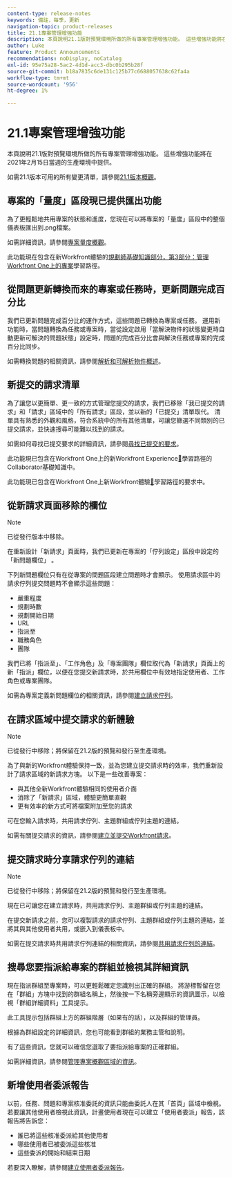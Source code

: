 ```yaml
---
content-type: release-notes
keywords: 備註，每季，更新
navigation-topic: product-releases
title: 21.1專案管理增強功能
description: 本頁說明21.1版對預覽環境所做的所有專案管理增強功能。 這些增強功能將在2021年2月15日當週的生產環境中提供。
author: Luke
feature: Product Announcements
recommendations: noDisplay, noCatalog
exl-id: 95e75a28-5ac2-4d1d-acc3-dbc0b295b28f
source-git-commit: b18a7835c6de131c125b77c6688057638c62fa4a
workflow-type: tm+mt
source-wordcount: '956'
ht-degree: 1%

---
```


# 21.1專案管理增強功能

本頁說明21.1版對預覽環境所做的所有專案管理增強功能。 這些增強功能將在2021年2月15日當週的生產環境中提供。

如需21.1版本可用的所有變更清單，請參閱[21.1版本概觀](../../../product-announcements/product-releases/21.1-release-activity/21-1-release-overview.md)。

## 專案的「量度」區段現已提供匯出功能

為了更輕鬆地共用專案的狀態和進度，您現在可以將專案的「量度」區段中的整個儀表板匯出到.png檔案。

如需詳細資訊，請參閱[專案量度概觀](../../../manage-work/projects/manage-projects/project-metrics.md)。

此功能現在包含在新Workfront體驗的[規劃師基礎知識部分，第3部分：管理Workfront One上的專案](https://experienceleague.adobe.com/en/docs/workfront-learn/tutorials-workfront/home)學習路徑。

## 從問題更新轉換而來的專案或任務時，更新問題完成百分比

我們已更新問題完成百分比的運作方式，這些問題已轉換為專案或任務。 運用新功能時，當問題轉換為任務或專案時，當從設定啟用「當解決物件的狀態變更時自動更新可解決的問題狀態」設定時，問題的完成百分比會與解決任務或專案的完成百分比同步。

如需轉換問題的相關資訊，請參閱[解析和可解析物件概述](../../../manage-work/issues/convert-issues/resolving-and-resolvable-objects.md)。

## 新提交的請求清單

為了讓您以更簡單、更一致的方式管理您提交的請求，我們已移除「我已提交的請求」和「請求」區域中的「所有請求」區段，並以新的「已提交」清單取代。 清單具有熟悉的外觀和風格，符合系統中的所有其他清單，可讓您篩選不同類別的已提交請求，並快速搜尋可能難以找到的請求。

如需如何尋找已提交要求的詳細資訊，請參閱[尋找已提交的要求](../../../manage-work/requests/create-requests/locate-submitted-requests.md)。

此功能現已包含在Workfront One上的新Workfront Experience[&#128279;](https://experienceleague.adobe.com/en/docs/workfront-learn/tutorials-workfront/manage-work/issues-requests/make-a-request)學習路徑的Collaborator基礎知識中。

此功能現已包含在Workfront One上新Workfront體驗[&#128279;](https://experienceleague.adobe.com/en/docs/workfront-learn/tutorials-workfront/manage-work/request-queues/understand-request-queues)學習路徑的要求中。

## 從新請求頁面移除的欄位

>[!NOTE]
>
>已從發行版本中移除。

在重新設計「新請求」頁面時，我們已更新在專案的「佇列設定」區段中設定的「新問題欄位」 。

下列新問題欄位只有在從專案的問題區段建立問題時才會顯示。 使用請求區中的請求佇列提交問題時不會顯示這些問題：

* 嚴重程度
* 規劃時數
* 規劃開始日期
* URL
* 指派至
* 職務角色
* 團隊

我們已將「指派至」、「工作角色」及「專案團隊」欄位取代為「新請求」頁面上的新「指派」欄位，以便在您提交新請求時，於共用欄位中有效地指定使用者、工作角色或專案團隊。

如需為專案定義新問題欄位的相關資訊，請參閱[建立請求佇列](../../../manage-work/requests/create-and-manage-request-queues/create-request-queue.md)。

## 在請求區域中提交請求的新體驗

>[!NOTE]
>
>已從發行中移除；將保留在21.2版的預覽和發行至生產環境。

為了與新的Workfront體驗保持一致，並為您建立提交請求時的效率，我們重新設計了請求區域的新請求方塊。 以下是一些改善專案：

* 與其他全新Workfront體驗相同的使用者介面
* 消除了「新請求」區域，體驗更簡單直觀
* 更有效率的新方式可將檔案附加至您的請求

可在您輸入請求時，共用請求佇列、主題群組或佇列主題的連結。

如需有關提交請求的資訊，請參閱[建立並提交Workfront請求](/help/quicksilver/manage-work/requests/create-requests/create-submit-requests.md)。

## 提交請求時分享請求佇列的連結

>[!NOTE]
>
>已從發行中移除；將保留在21.2版的預覽和發行至生產環境。

現在已可讓您在建立請求時，共用請求佇列、主題群組或佇列主題的連結。

在提交新請求之前，您可以複製請求的請求佇列、主題群組或佇列主題的連結，並將其與其他使用者共用，或嵌入到儀表板中。

如需在提交請求時共用請求佇列連結的相關資訊，請參閱[共用請求佇列的連結](../../../manage-work/requests/create-requests/share-link-to-request-queue.md)。

## 搜尋您要指派給專案的群組並檢視其詳細資訊

現在指派群組至專案時，可以更輕鬆確定您識別出正確的群組。 將游標暫留在您在「群組」方塊中找到的群組名稱上，然後按一下名稱旁邊顯示的資訊圖示，以檢視「群組詳細資料」工具提示。

此工具提示包括群組上方的群組階層（如果有的話），以及群組的管理員。

根據為群組設定的詳細資訊，您也可能看到群組的業務主管和說明。

有了這些資訊，您就可以確信您選取了要指派給專案的正確群組。

如需詳細資訊，請參閱[管理專案概觀區域的資訊](../../../manage-work/projects/manage-projects/understand-project-overview-area.md)。

## 新增使用者委派報告

以前，任務、問題和專案核准委託的資訊只能由委託人在其「首頁」區域中檢視。 若要讓其他使用者檢視此資訊，計畫使用者現在可以建立「使用者委派」報告，該報告將告訴您：

* 誰已將這些核准委派給其他使用者
* 哪些使用者已被委派這些核准
* 這些委派的開始和結束日期

若要深入瞭解，請參閱[建立使用者委派報告](../../../reports-and-dashboards/reports/creating-and-managing-reports/create-user-delegation-report.md)。
